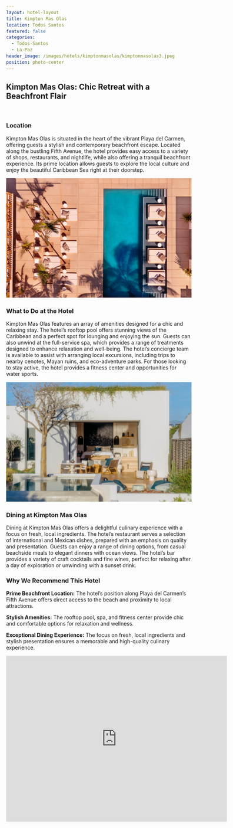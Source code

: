 ```yaml
---
layout: hotel-layout
title: Kimpton Mas Olas
location: Todos Santos
featured: false
categories:
  - Todos-Santos
  - La-Paz
header_image: /images/hotels/kimptonmasolas/kimptonmasolas3.jpeg
position: photo-center
---
```

## Kimpton Mas Olas: Chic Retreat with a Beachfront Flair

&nbsp;

### Location

Kimpton Mas Olas is situated in the heart of the vibrant Playa del Carmen, offering guests a stylish and contemporary beachfront escape. Located along the bustling Fifth Avenue, the hotel provides easy access to a variety of shops, restaurants, and nightlife, while also offering a tranquil beachfront experience. Its prime location allows guests to explore the local culture and enjoy the beautiful Caribbean Sea right at their doorstep.

![](/images/hotels/kimptonmasolas/kimptonmasolas5.jpeg)

### What to Do at the Hotel

Kimpton Mas Olas features an array of amenities designed for a chic and relaxing stay. The hotel’s rooftop pool offers stunning views of the Caribbean and a perfect spot for lounging and enjoying the sun. Guests can also unwind at the full-service spa, which provides a range of treatments designed to enhance relaxation and well-being. The hotel’s concierge team is available to assist with arranging local excursions, including trips to nearby cenotes, Mayan ruins, and eco-adventure parks. For those looking to stay active, the hotel provides a fitness center and opportunities for water sports.

![](/images/hotels/kimptonmasolas/kimptonmasolas4.jpeg)

### Dining at Kimpton Mas Olas

Dining at Kimpton Mas Olas offers a delightful culinary experience with a focus on fresh, local ingredients. The hotel’s restaurant serves a selection of international and Mexican dishes, prepared with an emphasis on quality and presentation. Guests can enjoy a range of dining options, from casual beachside meals to elegant dinners with ocean views. The hotel’s bar provides a variety of craft cocktails and fine wines, perfect for relaxing after a day of exploration or unwinding with a sunset drink.

### Why We Recommend This Hotel

**Prime Beachfront Location:** The hotel’s position along Playa del Carmen’s Fifth Avenue offers direct access to the beach and proximity to local attractions.&nbsp;

**Stylish Amenities:** The rooftop pool, spa, and fitness center provide chic and comfortable options for relaxation and wellness.&nbsp;

**Exceptional Dining Experience:** The focus on fresh, local ingredients and stylish presentation ensures a memorable and high-quality culinary experience.&nbsp;

<div class='map-container center'>

<iframe src="https://www.google.com/maps/embed?pb=!1m18!1m12!1m3!1d3662.7985016551615!2d-110.19549358870499!3d23.359313603589477!2m3!1f0!2f0!3f0!3m2!1i1024!2i768!4f13.1!3m3!1m2!1s0x85d1fe65580fb88f%3A0xeaf8e7f611fa9ee9!2sKimpton%20Mas%20Olas%20Resort%20and%20Spa!5e0!3m2!1ses!2smx!4v1723603577199!5m2!1ses!2smx" width="600" height="450" style="border:0;" allowfullscreen="" loading="lazy" referrerpolicy="no-referrer-when-downgrade"></iframe>

</div>
&nbsp;